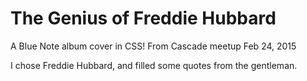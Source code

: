 # The Genius of Freddie Hubbard
A Blue Note album cover in CSS! From Cascade meetup Feb 24, 2015

I chose Freddie Hubbard, and filled some quotes from the gentleman. 

